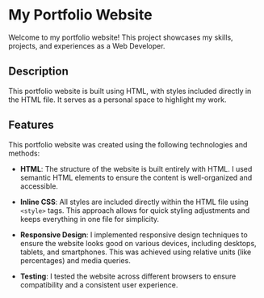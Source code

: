# My Portfolio Website
Welcome to my portfolio website! This project showcases my skills, projects, and experiences as a Web Developer.

## Description
This portfolio website is built using HTML, with styles included directly in the HTML file.  It serves as a personal space to highlight my work.

## Features
This portfolio website was created using the following technologies and methods:

- **HTML**: The structure of the website is built entirely with HTML. I used semantic HTML elements to ensure the content is well-organized and accessible.
  
- **Inline CSS**: All styles are included directly within the HTML file using `<style>` tags. This approach allows for quick styling adjustments and keeps everything in one file for simplicity.

- **Responsive Design**: I implemented responsive design techniques to ensure the website looks good on various devices, including desktops, tablets, and smartphones. This was achieved using relative units (like percentages) and media queries.
  
- **Testing**: I tested the website across different browsers to ensure compatibility and a consistent user experience.
